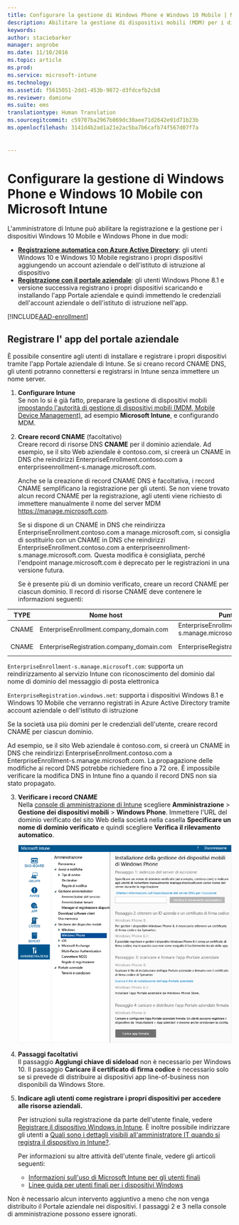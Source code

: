 ```yaml
---
title: Configurare la gestione di Windows Phone e Windows 10 Mobile | Microsoft Intune
description: Abilitare la gestione di dispositivi mobili (MDM) per i dispositivi Windows 10 Mobile o Windows Phone con Microsoft Intune.
keywords: 
author: staciebarker
manager: angrobe
ms.date: 11/10/2016
ms.topic: article
ms.prod: 
ms.service: microsoft-intune
ms.technology: 
ms.assetid: f5615051-2dd1-453b-9872-d3fdcefb2cb8
ms.reviewer: damionw
ms.suite: ems
translationtype: Human Translation
ms.sourcegitcommit: c59707ba2967b069dc30aee71d2642e91d71b23b
ms.openlocfilehash: 3141d4b2ad1a21e2ac5ba7b6cafb74f567d07f7a


---
```



# <a name="set-up-windows-phone-and-windows-10-mobile-management-with-microsoft-intune"></a>Configurare la gestione di Windows Phone e Windows 10 Mobile con Microsoft Intune

L'amministratore di Intune può abilitare la registrazione e la gestione per i dispositivi Windows 10 Mobile e Windows Phone in due modi:

- **[Registrazione automatica con Azure Active Directory](#azure-active-directory-enrollment)**: gli utenti Windows 10 e Windows 10 Mobile registrano i propri dispositivi aggiungendo un account aziendale o dell'istituto di istruzione al dispositivo
- **[Registrazione con il portale aziendale](#company-portal-app-enrollment)**: gli utenti Windows Phone 8.1 e versione successiva registrano i propri dispositivi scaricando e installando l'app Portale aziendale e quindi immettendo le credenziali dell'account aziendale o dell'istituto di istruzione nell'app.


[!INCLUDE[AAD-enrollment](../includes/win10-automatic-enrollment-aad.md)]

## <a name="company-portal-app-enrollment"></a>Registrare l' app del portale aziendale
È possibile consentire agli utenti di installare e registrare i propri dispositivi tramite l'app Portale aziendale di Intune. Se si creano record CNAME DNS, gli utenti potranno connettersi e registrarsi in Intune senza immettere un nome server.

1.  **Configurare Intune**<br>Se non lo si è già fatto, preparare la gestione di dispositivi mobili [impostando l'autorità di gestione di dispositivi mobili (MDM, Mobile Device Management)](prerequisites-for-enrollment.md#step-2-set-mdm-authority), ad esempio **Microsoft Intune**, e configurando MDM.

2.  **Creare record CNAME** (facoltativo)<br>Creare record di risorse DNS **CNAME** per il dominio aziendale. Ad esempio, se il sito Web aziendale è contoso.com, si creerà un CNAME in DNS che reindirizzi EnterpriseEnrollment.contoso.com a enterpriseenrollment-s.manage.microsoft.com.

    Anche se la creazione di record CNAME DNS è facoltativa, i record CNAME semplificano la registrazione per gli utenti. Se non viene trovato alcun record CNAME per la registrazione, agli utenti viene richiesto di immettere manualmente il nome del server MDM https://manage.microsoft.com.

    Se si dispone di un CNAME in DNS che reindirizza EnterpriseEnrollment.contoso.com a manage.microsoft.com, si consiglia di sostituirlo con un CNAME in DNS che reindirizzi EnterpriseEnrollment.contoso.com a enterpriseenrollment-s.manage.microsoft.com. Questa modifica è consigliata, perché l'endpoint manage.microsoft.com è deprecato per le registrazioni in una versione futura.

    Se è presente più di un dominio verificato, creare un record CNAME per ciascun dominio. Il record di risorse CNAME deve contenere le informazioni seguenti:

  |TYPE|Nome host|Punta a|TTL|
  |--------|-------------|-------------|-------|
  |CNAME|EnterpriseEnrollment.company_domain.com|EnterpriseEnrollment-s.manage.microsoft.com |1 ora|
  |CNAME|EnterpriseRegistration.company_domain.com|EnterpriseRegistration.windows.net|1 ora|

  `EnterpriseEnrollment-s.manage.microsoft.com`: supporta un reindirizzamento al servizio Intune con riconoscimento del dominio dal nome di dominio del messaggio di posta elettronica

  `EnterpriseRegistration.windows.net`: supporta i dispositivi Windows 8.1 e Windows 10 Mobile che verranno registrati in Azure Active Directory tramite account aziendale o dell'istituto di istruzione

  Se la società usa più domini per le credenziali dell'utente, creare record CNAME per ciascun dominio.

  Ad esempio, se il sito Web aziendale è contoso.com, si creerà un CNAME in DNS che reindirizzi EnterpriseEnrollment.contoso.com a EnterpriseEnrollment-s.manage.microsoft.com. La propagazione delle modifiche ai record DNS potrebbe richiedere fino a 72 ore. È impossibile verificare la modifica DNS in Intune fino a quando il record DNS non sia stato propagato.

3.  **Verificare i record CNAME**<br>Nella [console di amministrazione di Intune](http://manage.microsoft.com) scegliere **Amministrazione** &gt; **Gestione dei dispositivi mobili** &gt; **Windows Phone**. Immettere l'URL del dominio verificato del sito Web della società nella casella **Specificare un nome di dominio verificato** e quindi scegliere **Verifica il rilevamento automatico**.

    ![Configurare la gestione dei dispositivi mobili per la finestra di dialogo Windows](../media/windows-phone-enrollment.png)

4.  **Passaggi facoltativi**<br>Il passaggio **Aggiungi chiave di sideload** non è necessario per Windows 10. Il passaggio **Caricare il certificato di firma codice** è necessario solo se si prevede di distribuire ai dispositivi app line-of-business non disponibili da Windows Store.

5.  **Indicare agli utenti come registrare i propri dispositivi per accedere alle risorse aziendali.**

    Per istruzioni sulla registrazione da parte dell'utente finale, vedere [Registrare il dispositivo Windows in Intune](../enduser/enroll-your-device-in-intune-windows.md). È inoltre possibile indirizzare gli utenti a [Quali sono i dettagli visibili all'amministratore IT quando si registra il dispositivo in Intune?](../enduser/what-can-your-it-administrator-see-when-you-enroll-your-device-in-intune-windows.md).

    Per informazioni su altre attività dell'utente finale, vedere gli articoli seguenti:
    - [Informazioni sull'uso di Microsoft Intune per gli utenti finali](what-to-tell-your-end-users-about-using-microsoft-intune.md)
    - [Linee guida per utenti finali per i dispositivi Windows](../enduser/using-your-windows-device-with-intune.md)

Non è necessario alcun intervento aggiuntivo a meno che non venga distribuito il Portale aziendale nei dispositivi.  I passaggi 2 e 3 nella console di amministrazione possono essere ignorati.



<!--HONumber=Dec16_HO2-->


